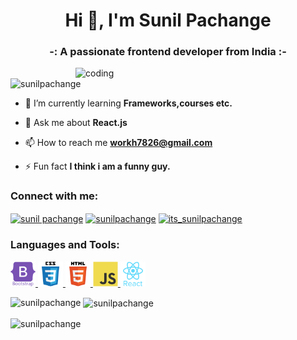 <h1 align="center">Hi 👋, I'm Sunil Pachange</h1>
<h3 align="center">-: A passionate frontend developer from India :-</h3>

<img align="Right" alt="coding" width="400" src="https://user-images.githubusercontent.com/111846438/194916809-318b0e33-1344-46c1-8b57-9c5502414582.png">


<p align="left"> <img src="https://komarev.com/ghpvc/?username=sunilpachange&label=Profile%20views&color=0e75b6&style=flat" alt="sunilpachange" /> </p>

- 🌱 I’m currently learning **Frameworks,courses etc.**

- 💬 Ask me about **React.js**

- 📫 How to reach me **workh7826@gmail.com**

- ⚡ Fun fact **I think i am a funny guy.**

<h3 align="left">Connect with me:</h3>
<p align="left">
<a href="https://linkedin.com/in/sunil pachange" target="blank"><img align="center" src="https://raw.githubusercontent.com/rahuldkjain/github-profile-readme-generator/master/src/images/icons/Social/linked-in-alt.svg" alt="sunil pachange" height="30" width="40" /></a>
<a href="https://fb.com/sunilpachange" target="blank"><img align="center" src="https://raw.githubusercontent.com/rahuldkjain/github-profile-readme-generator/master/src/images/icons/Social/facebook.svg" alt="sunilpachange" height="30" width="40" /></a>
<a href="https://instagram.com/its_sunilpachange" target="blank"><img align="center" src="https://raw.githubusercontent.com/rahuldkjain/github-profile-readme-generator/master/src/images/icons/Social/instagram.svg" alt="its_sunilpachange" height="30" width="40" /></a>
</p>

<h3 align="left">Languages and Tools:</h3>
<p align="left"> <a href="https://getbootstrap.com" target="_blank" rel="noreferrer"> <img src="https://raw.githubusercontent.com/devicons/devicon/master/icons/bootstrap/bootstrap-plain-wordmark.svg" alt="bootstrap" width="40" height="40"/> </a> <a href="https://www.w3schools.com/css/" target="_blank" rel="noreferrer"> <img src="https://raw.githubusercontent.com/devicons/devicon/master/icons/css3/css3-original-wordmark.svg" alt="css3" width="40" height="40"/> </a> <a href="https://www.w3.org/html/" target="_blank" rel="noreferrer"> <img src="https://raw.githubusercontent.com/devicons/devicon/master/icons/html5/html5-original-wordmark.svg" alt="html5" width="40" height="40"/> </a> <a href="https://developer.mozilla.org/en-US/docs/Web/JavaScript" target="_blank" rel="noreferrer"> <img src="https://raw.githubusercontent.com/devicons/devicon/master/icons/javascript/javascript-original.svg" alt="javascript" width="40" height="40"/> </a> <a href="https://reactjs.org/" target="_blank" rel="noreferrer"> <img src="https://raw.githubusercontent.com/devicons/devicon/master/icons/react/react-original-wordmark.svg" alt="react" width="40" height="40"/> </a> </p>

<p><img align="left" src="https://github-readme-stats.vercel.app/api/top-langs?username=sunilpachange&show_icons=true&locale=en&layout=compact" alt="sunilpachange" /></p>

<p>&nbsp;<img align="center" src="https://github-readme-stats.vercel.app/api?username=sunilpachange&show_icons=true&locale=en" alt="sunilpachange" /></p>

<p><img align="center" src="https://github-readme-streak-stats.herokuapp.com/?user=sunilpachange&" alt="sunilpachange" /></p>

